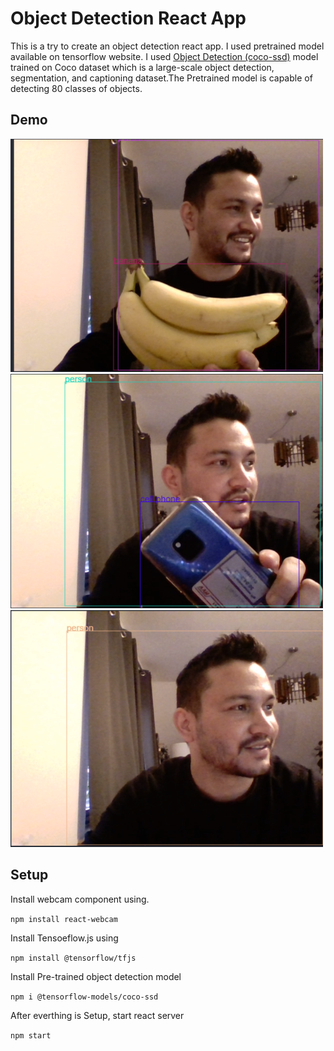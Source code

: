 
# Object Detection React App

This is a try to create an object detection react app. I used pretrained
 model available on tensorflow website. I used [Object Detection (coco-ssd)](https://www.npmjs.com/package/@tensorflow-models/coco-ssd)
 model trained on Coco dataset which is a large-scale object detection, 
 segmentation, and captioning dataset.The Pretrained model is capable of detecting 80 classes of objects. 


## Demo
<img src="Images/banana.png" width="500" >
<img src="Images/mobile.png" width="500" >
<img src="Images/person.png" width="500">



## Setup
Install webcam component using.

`npm install react-webcam`

Install Tensoeflow.js using

`npm install @tensorflow/tfjs`

Install Pre-trained object detection model

`npm i @tensorflow-models/coco-ssd`

After everthing is Setup, start react server 

`npm start`




